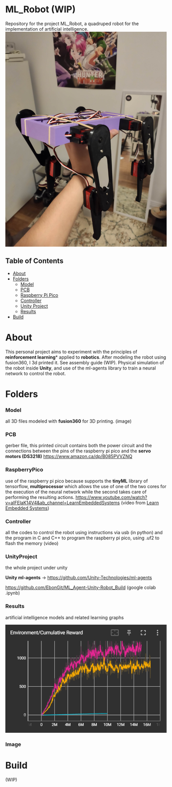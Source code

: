 # ML_Robot (WIP)
Repository for the project ML_Robot, a quadruped robot for the implementation of artificial intelligence.
![alt text](https://github.com/EbonGit/ML_Robot/blob/main/Image/readme.jpg)

## Table of Contents

+ [About](#About)
+ [Folders](#Folders)
  + [Model](#Model)
  + [PCB](#PCB)
  + [Raspberry Pi Pico](#RaspberryPico)
  + [Controller](#Controller)
  + [Unity Project](#UnityProject)
  + [Results](#Results)
+ [Build](#Build)

# About
This personal project aims to experiment with the principles of **reinforcement learning*** applied to **robotics**. After modeling the robot using fusion360, I 3d printed it. See assembly guide (WIP). Physical simulation of the robot inside **Unity**, and use of the ml-agents library to train a neural network to control the robot.

# Folders

### Model
all 3D files modeled with **fusion360** for 3D printing.
(image)

### PCB
gerber file, this printed circuit contains both the power circuit and the connections between the pins of the raspberry pi pico and the **servo motors (DS3218)** https://www.amazon.ca/dp/B085PVVZNQ


### RaspberryPico
use of the raspberry pi pico because supports the **tinyML** library of tensorflow, **multiprocessor** which allows the use of one of the two cores for the execution of the neural network while the second takes care of performing the resulting actions.
https://www.youtube.com/watch?v=aIFElaK14V4&ab_channel=LearnEmbeddedSystems (video from [Learn Embedded Systems](https://www.youtube.com/@LearnEmbeddedSystems))

### Controller
all the codes to control the robot using instructions via usb (in python) and the program in C and C++ to program the raspberry pi pico, using .uf2 to flash the memory
(video)

### UnityProject
the whole project under unity

**Unity ml-agents** -> https://github.com/Unity-Technologies/ml-agents

https://github.com/EbonGit/ML_Agent-Unity-Robot_Build (google colab .ipynb)

### Results
artificial intelligence models and related learning graphs

![Screenshot](https://github.com/EbonGit/ML_Robot/blob/main/Image/Results.PNG)

### Image


# Build
(WIP)





